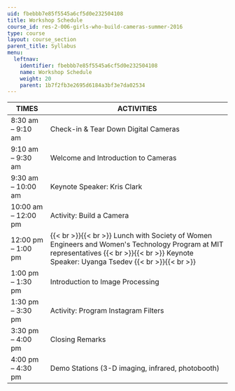 ```yaml
---
uid: fbebbb7e85f5545a6cf5d0e232504108
title: Workshop Schedule
course_id: res-2-006-girls-who-build-cameras-summer-2016
type: course
layout: course_section
parent_title: Syllabus
menu:
  leftnav:
    identifier: fbebbb7e85f5545a6cf5d0e232504108
    name: Workshop Schedule
    weight: 20
    parent: 1b7f2fb3e2695d6184a3bf3e7da02534
---
```


| TIMES | ACTIVITIES |
| --- | --- |
| 8:30 am – 9:10 am | Check-in & Tear Down Digital Cameras |
| 9:10 am – 9:30 am | Welcome and Introduction to Cameras |
| 9:30 am – 10:00 am | Keynote Speaker: Kris Clark |
| 10:00 am – 12:00 pm | Activity: Build a Camera |
| 12:00 pm – 1:00 pm |  {{< br >}}{{< br >}} Lunch with Society of Women Engineers and Women's Technology Program at MIT representatives {{< br >}}{{< br >}} Keynote Speaker: Uyanga Tsedev {{< br >}}{{< br >}}  |
| 1:00 pm – 1:30 pm | Introduction to Image Processing |
| 1:30 pm – 3:30 pm | Activity: Program Instagram Filters |
| 3:30 pm – 4:00 pm | Closing Remarks |
| 4:00 pm – 4:30 pm | Demo Stations (3-D imaging, infrared, photobooth)